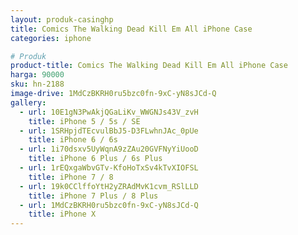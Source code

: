 ```yaml
---
layout: produk-casinghp
title: Comics The Walking Dead Kill Em All iPhone Case
categories: iphone

# Produk
product-title: Comics The Walking Dead Kill Em All iPhone Case
harga: 90000
sku: hn-2188
image-drive: 1MdCzBKRH0ru5bzc0fn-9xC-yN8sJCd-Q
gallery:
  - url: 10E1gN3PwAkjQGaLiKv_WWGNJs43V_zvH
    title: iPhone 5 / 5s / SE
  - url: 1SRHpjdTEcvulBbJ5-D3FLwhnJAc_0pUe
    title: iPhone 6 / 6s
  - url: 1i70dsxv5UyWqnA9zZAu20GVFNyYiUooD
    title: iPhone 6 Plus / 6s Plus
  - url: 1rEQxgaWbvGTv-KfoHoTxSv4kTvXIOFSL
    title: iPhone 7 / 8
  - url: 19k0CClffoYtH2yZRAdMvK1cvm_RSlLLD
    title: iPhone 7 Plus / 8 Plus
  - url: 1MdCzBKRH0ru5bzc0fn-9xC-yN8sJCd-Q
    title: iPhone X
---
```

